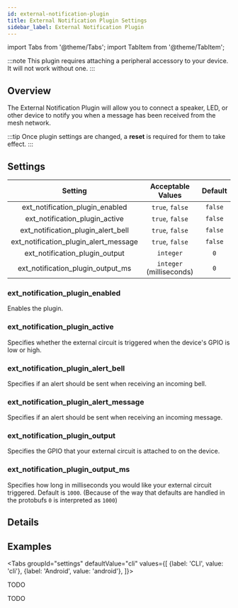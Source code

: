```yaml
---
id: external-notification-plugin
title: External Notification Plugin Settings
sidebar_label: External Notification Plugin
---
```

import Tabs from '@theme/Tabs';
import TabItem from '@theme/TabItem';

<!--- TODO add link to hardware setup to admonition--->
:::note
This plugin requires attaching a peripheral accessory to your device. It will not work without one.
:::

## Overview

The External Notification Plugin will allow you to connect a speaker, LED, or other device to notify you when a message has been received from the mesh network.

:::tip
Once plugin settings are changed, a **reset** is required for them to take effect.
:::

## Settings

| Setting | Acceptable Values | Default |
| :-----: | :---------------: | :-----: |
| ext_notification_plugin_enabled | `true`, `false` | `false` |
| ext_notification_plugin_active | `true`, `false` | `false` |
| ext_notification_plugin_alert_bell | `true`, `false` | `false` |
| ext_notification_plugin_alert_message | `true`, `false` | `false` |
| ext_notification_plugin_output | `integer` | `0` |
| ext_notification_plugin_output_ms | `integer` (milliseconds) | `0` |

### ext_notification_plugin_enabled

Enables the plugin.

### ext_notification_plugin_active

Specifies whether the external circuit is triggered when the device's GPIO is low or high.

### ext_notification_plugin_alert_bell

Specifies if an alert should be sent when receiving an incoming bell.

### ext_notification_plugin_alert_message

Specifies if an alert should be sent when receiving an incoming message.

### ext_notification_plugin_output

Specifies the GPIO that your external circuit is attached to on the device.

### ext_notification_plugin_output_ms

Specifies how long in milliseconds you would like your external circuit triggered. Default is `1000`. (Because of the way that defaults are handled in the protobufs `0` is interpreted as `1000`)

## Details

<!--- TODO --->

## Examples

<Tabs
  groupId="settings"
  defaultValue="cli"
  values={[
    {label: 'CLI', value: 'cli'},
    {label: 'Android', value: 'android'},
  ]}>
  <TabItem value="cli">

  TODO

  </TabItem>
  <TabItem value="android">

  TODO

  </TabItem>
</Tabs>
